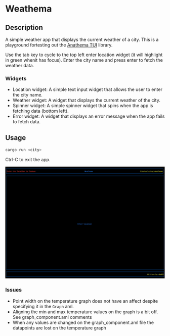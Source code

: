 # Weathema
## Description
A simple weather app that displays the current weather of a city. This is a playground fortesting out the [Anathema TUI](https://togglebyte/anathema) library.

Use the tab key to cycle to the top left enter location widget (it will highlight in green whenit has focus). Enter the city name and press enter to fetch the weather data.

### Widgets
- Location widget: A simple text input widget that allows the user to enter the city name.
- Weather widget: A widget that displays the current weather of the city.
- Spinner widget: A simple spinner widget that spins when the app is fetching data (bottom left).
- Error widget: A widget that displays an error message when the app fails to fetch data.

## Usage
```bash
cargo run <city>
```

Ctrl-C to exit the app.

![usage.gif](docs/usage.gif)

### Issues
- Point width on the temperature graph does not have an affect despite specifying it in the `Graph` aml.
- Aligning the min and max temperature values on the graph is a bit off. See graph_component.aml comments
- When any values are changed on the graph_component.aml file the datapoints are lost on the temperature graph